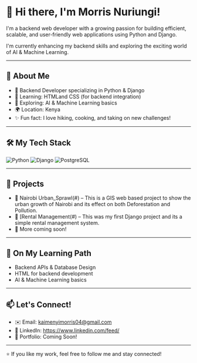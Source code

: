 # 👋 Hi there, I'm Morris Nuriungi!

I'm a backend web developer with a growing passion for building efficient, scalable, and user-friendly web applications using Python and Django.

I'm currently enhancing my backend skills and exploring the exciting world of AI & Machine Learning.

---

## 🚀 About Me
- 🔧 Backend Developer specializing in Python & Django
- 💬 Learning: HTMLand CSS (for backend integration)
- 🤖 Exploring: AI & Machine Learning basics
- 🌍 Location: Kenya
- ✨ Fun fact: I love hiking, cooking, and taking on new challenges!

---

## 🛠️ My Tech Stack
![Python](https://img.shields.io/badge/-Python-3776AB?logo=python&logoColor=white&style=flat-square)
![Django](https://img.shields.io/badge/-Django-092E20?logo=django&logoColor=white&style=flat-square)
![PostgreSQL](https://img.shields.io/badge/-PostgreSQL-4169E1?logo=postgresql&logoColor=white&style=flat-square)

---

## 📂 Projects
- 🔗 Nairobi Urban_Sprawl(#) – This is a GIS web based project to show the urban growth of Nairobi and its effect on both Deforestation and Pollution.
- 🔗 [Rental Management(#) – This was my first Django project and its a simple rental management system.
- 🔗 More coming soon!

---

## 🌱 On My Learning Path
- Backend APIs & Database Design
- HTML for backend development
- AI & Machine Learning basics

---

## 📫 Let's Connect!
- ✉️ Email: kaimenyimorris04@gmail.com
- 🔗 LinkedIn: https://www.linkedin.com/feed/
- 📁 Portfolio: Coming Soon!

---

⭐️ If you like my work, feel free to follow me and stay connected!
